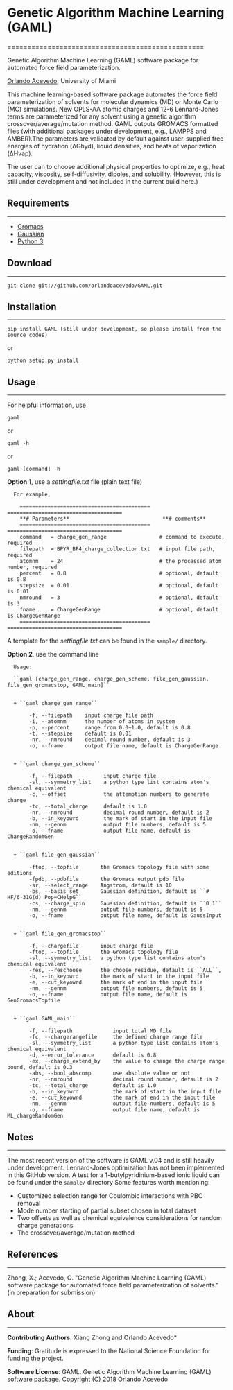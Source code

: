 # Genetic Algorithm Machine Learning (GAML) 
=================================================

Genetic Algorithm Machine Learning (GAML) software package for automated force field parameterization.

[Orlando Acevedo](http://www.acevedoresearch.com), University of Miami

This machine learning-based software package automates the force field parameterization of solvents for molecular dynamics (MD) or Monte Carlo (MC) simulations. New OPLS-AA atomic charges and 12-6 Lennard-Jones terms are parameterized for any solvent using a genetic algorithm crossover/average/mutation method. GAML outputs GROMACS formatted files (with additional packages under development, e.g., LAMPPS and AMBER).The parameters are validated by default against user-supplied free energies of hydration (ΔGhyd), liquid densities, and heats of vaporization (ΔHvap).

The user can to choose additional physical properties to optimize, e.g., heat capacity, viscosity, self-diffusivity, dipoles, and solubility. (However, this is still under development and not included in the current build here.)

## Requirements
------------
* [Gromacs](http://www.gromacs.org/Downloads)
* [Gaussian](http://www.gaussian.com)
* [Python 3](http://www.python.org)
    
## Download
-----
```
git clone git://github.com/orlandoacevedo/GAML.git
```

## Installation
-----
```
pip install GAML (still under development, so please install from the source codes)
```
or
```
python setup.py install
```

## Usage
--------
For helpful information, use
```
gaml
```
or
```
gaml -h
```
or
```
gaml [command] -h
```

 **Option 1**, use a *settingfile.txt* file (plain text file)
      
      For example,

        ==========================================   =====================================
        **# Parameters**                              **# comments**
        ==========================================   =====================================
        command   = charge_gen_range                 # command to execute, required
        filepath  = BPYR_BF4_charge_collection.txt   # input file path, required
        atomnm    = 24                               # the processed atom number, required
        percent   = 0.8                              # optional, default is 0.8
        stepsize  = 0.01                             # optional, default is 0.01
        nmround   = 3                                # optional, default is 3
        fname     = ChargeGenRange                   # optional, default is ChargeGenRange
        ==========================================   =====================================    
   
  A template for the *settingfile.txt* can be found in the ``sample/`` directory.

  **Option 2**, use the command line
      
      Usage:
      
      ``gaml [charge_gen_range, charge_gen_scheme, file_gen_gaussian, file_gen_gromacstop, GAML_main]``


      + ``gaml charge_gen_range``
           
           -f, --filepath    input charge file path
           -i, --atomnm      the number of atoms in system
           -p, --percent     range from 0.0~1.0, default is 0.8
           -t, --stepsize    default is 0.01
           -nr, --nmround    decimal round number, default is 3
           -o, --fname       output file name, default is ChargeGenRange


      + ``gaml charge_gen_scheme``
           
           -f, --filepath          input charge file
           -sl, --symmetry_list    a python type list contains atom's chemical equivalent
           -c, --offset            the attemption numbers to generate charge
           -tc, --total_charge     default is 1.0
           -nr, --nmround          decimal round number, default is 2
           -b, --in_keyowrd        the mark of start in the input file
           -nm, --gennm            output file numbers, default is 5
           -o, --fname             output file name, default is ChargeRandomGen


      + ``gaml file_gen_gaussian``
           
           -ftop, --topfile       the Gromacs topology file with some editions
           -fpdb, --pdbfile       the Gromacs output pdb file
           -sr, --select_range    Angstrom, default is 10
           -bs, --basis_set       Gaussian definition, default is ``# HF/6-31G(d) Pop=CHelpG``
           -cs, --charge_spin     Gaussian definition, default is ``0 1`` 
           -nm, --gennm           output file numbers, default is 5
           -o, --fname            output file name, default is GaussInput


      + ``gaml file_gen_gromacstop``

           -f, --chargefile       input charge file
           -ftop, --topfile       the Gromacs topology file
           -sl, --symmetry_list   a python type list contains atom's chemical equivalent
           -res, --reschoose      the choose residue, default is ``ALL``,  
           -b, --in_keyowrd       the mark of start in the input file
           -e, --cut_keyowrd      the mark of end in the input file
           -nm, --gennm           output file numbers, default is 5
           -o, --fname            output file name, default is GenGromacsTopfile


      + ``gaml GAML_main``

           -f, --filepath             input total MD file
           -fc, --chargerangefile     the defined charge range file
           -sl, --symmetry_list       a python type list contains atom's chemical equivalent
           -d, --error_tolerance      default is 0.8
           -ex, --charge_extend_by    the value to change the charge range bound, default is 0.3
           -abs, --bool_abscomp       use absolute value or not 
           -nr, --nmround             decimal round number, default is 2
           -tc, --total_charge        default is 1.0
           -b, --in_keyowrd           the mark of start in the input file
           -e, --cut_keyowrd          the mark of end in the input file
           -nm, --gennm               output file numbers, default is 5
           -o, --fname                output file name, default is ML_chargeRandomGen

## Notes
----------
The most recent version of the software is GAML v.04 and is still heavily under development. Lennard-Jones optimization has not been implemented in this GitHub version.
A test for a 1-butylpyridinium-based ionic liquid can be found under the ``sample/`` directory
Some features worth mentioning:
+ Customized selection range for Coulombic interactions with PBC removal
+ Mode number starting of partial subset chosen in total dataset
+ Two offsets as well as chemical equivalence considerations for random charge generations
+ The crossover/average/mutation method

## References
----------
Zhong, X.; Acevedo, O. "Genetic Algorithm Machine Learning (GAML) software package for automated force field parameterization of solvents." (in preparation for submission)

## About
-----
**Contributing Authors**: Xiang Zhong and Orlando Acevedo*

**Funding**: Gratitude is expressed to the National Science Foundation for funding the project.

**Software License**:
GAML. Genetic Algorithm Machine Learning (GAML) software package.
Copyright (C) 2018  Orlando Acevedo
